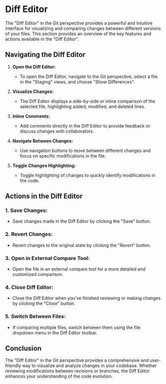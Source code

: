 # Diff Editor

The "Diff Editor" in the Git perspective provides a powerful and intuitive interface for visualizing and comparing changes between different versions of your files. This section provides an overview of the key features and actions available in the "Diff Editor".

## Navigating the Diff Editor

1. **Open the Diff Editor:**
   - To open the Diff Editor, navigate to the Git perspective, select a file in the "Staging" views, and choose "Show Differences".

2. **Visualize Changes:**
   - The Diff Editor displays a side-by-side or inline comparison of the selected file, highlighting added, modified, and deleted lines.

3. **Inline Comments:**
   - Add comments directly in the Diff Editor to provide feedback or discuss changes with collaborators.

4. **Navigate Between Changes:**
   - Use navigation buttons to move between different changes and focus on specific modifications in the file.

5. **Toggle Changes Highlighting:**
   - Toggle highlighting of changes to quickly identify modifications in the code.

## Actions in the Diff Editor

### 1. **Save Changes:**
   - Save changes made in the Diff Editor by clicking the "Save" button.

### 2. **Revert Changes:**
   - Revert changes to the original state by clicking the "Revert" button.

### 3. **Open in External Compare Tool:**
   - Open the file in an external compare tool for a more detailed and customized comparison.

### 4. **Close Diff Editor:**
   - Close the Diff Editor when you've finished reviewing or making changes by clicking the "Close" button.

### 5. **Switch Between Files:**
   - If comparing multiple files, switch between them using the file dropdown menu in the Diff Editor toolbar.

## Conclusion

The "Diff Editor" in the Git perspective provides a comprehensive and user-friendly way to visualize and analyze changes in your codebase. Whether reviewing modifications between revisions or branches, the Diff Editor enhances your understanding of the code evolution.
